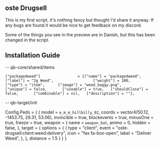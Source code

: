 ## oste Drugsell
This is my first script, it's nothing fancy but thought I'd share it anyway.
If any bugs are found it would be nice to get feedback on my discord.

Some of the things you see in the preview are in Danish, but this has been changed in the script.

## Installation Guide

-- qb-core/shared/items

	["packagedweed"]				 = {["name"] = "packagedweed", 					["label"] = "2g Weed", 		    		["weight"] = 100, 		["type"] = "item", 		["image"] = "weed_baggy.png", 			["unique"] = false, 	  ["useable"] = true, 	["shouldClose"] = false,	   ["combinable"] = nil,   ["description"] = ""},


-- qb-target/init

Config.Peds = {
    {
        model = `a_m_m_hillbilly_02`,
        coords = vector4(50.12, -1453.75, 29.31, 53.06),
        invincible = true,
        blockevents = true,
        minusOne = true,
        freeze = true,
        weapon = {
            name = `weapon_bat`,
            ammo = 0,
            hidden = false,
        },
        target = {
            options = {
                {
                    type = "client",
                    event = "oste-drugsell:client:weed:delivery",
                    icon = "fas fa-box-open",
                    label = "Deliver Weed",
                },
            },
            distance = 1.5
        }
    }
}